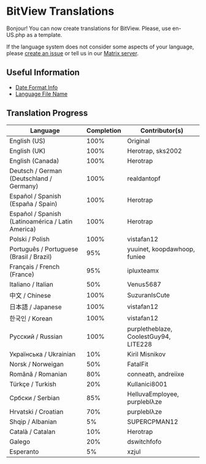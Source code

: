 # BitView Translations

Bonjour! You can now create translations for BitView. 
Please, use en-US.php as a template.

If the language system does not consider some aspects of your language, please [create an issue](https://github.com/Bittoco/BitView-translations/issues) or tell us in our [Matrix server](https://matrix.to/#/#bittoco:matrix.org).

## Useful Information

 - [Date Format Info](https://doc.bccnsoft.com/docs/php-docs-7-en/function.strftime.html)
 - [Language File Name](https://developers.google.com/admin-sdk/directory/v1/languages)

## Translation Progress

| Language | Completion | Contributor(s)
| - | - | - |
| English (US) | 100% | Original
| English (UK) | 100% | Herotrap, sks2002
| English (Canada) | 100% | Herotrap
| Deutsch / German (Deutschland / Germany) | 100% | realdantopf
| Español / Spanish (España / Spain) | 100% | Herotrap
| Español / Spanish (Latinoamérica / Latin America) | 100% | Herotrap
| Polski / Polish | 100% | vistafan12
| Português / Portuguese  (Brasil / Brazil) | 95% | yuuinet, koopdawhoop, funiee
| Français / French (France) | 95% | ipluxteamx
| Italiano / Italian | 50% | Venus5687
| 中文 / Chinese | 100% | SuzuranIsCute
| 日本語 / Japanese | 100% | vistafan12
| 한국인 / Korean | 100% | vistafan12
| Русский / Russian | 100% | purpletheblaze, CoolestGuy94, LITE228
| Українська / Ukrainian | 10% | Kiril Misnikov
| Norsk / Norweigan | 50% | FatalFit
| Română / Romanian | 80% | conneath, andreiixe
| Türkçe / Turkish | 20% | Kullanici8001
| Србски / Serbian | 85% | HelluvaEmployee, purpleblλze
| Hrvatski / Croatian | 70% | purpleblλze
| Shqip / Albanian | 5% | SUPERCPMAN12
| Català / Catalan | 10% | Herotrap
| Galego | 20% | dswitchfofo
| Esperanto | 5% | xzjul
